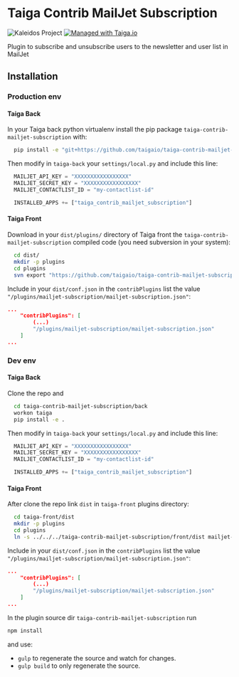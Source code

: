 Taiga Contrib MailJet Subscription
=====================================

![Kaleidos Project](http://kaleidos.net/static/img/badge.png "Kaleidos Project")
[![Managed with Taiga.io](https://tree.taiga.io/support/images/taiga-badge-gh.png)](https://taiga.io "Managed with Taiga.io")

Plugin to subscribe and unsubscribe users to the newsletter and user list in MailJet


Installation
------------

### Production env

#### Taiga Back

In your Taiga back python virtualenv install the pip package `taiga-contrib-mailjet-subscription` with:

```bash
  pip install -e "git+https://github.com/taigaio/taiga-contrib-mailjet-subscription.git@stable#egg=taiga-contrib-mailjet-subscription&subdirectory=back"
```

Then modify in `taiga-back` your `settings/local.py` and include this line:

```python
  MAILJET_API_KEY = "XXXXXXXXXXXXXXXXX"
  MAILJET_SECRET_KEY = "XXXXXXXXXXXXXXXXX"
  MAILJET_CONTACTLIST_ID = "my-contactlist-id"

  INSTALLED_APPS += ["taiga_contrib_mailjet_subscription"]
```


#### Taiga Front

Download in your `dist/plugins/` directory of Taiga front the `taiga-contrib-mailjet-subscription` compiled code (you need subversion in your system):

```bash
  cd dist/
  mkdir -p plugins
  cd plugins
  svn export "https://github.com/taigaio/taiga-contrib-mailjet-subscription/branches/stable/front/dist" "mailjet-subscription"
```

Include in your `dist/conf.json` in the `contribPlugins` list the value `"/plugins/mailjet-subscription/mailjet-subscription.json"`:

```json
...
    "contribPlugins": [
        (...)
        "/plugins/mailjet-subscription/mailjet-subscription.json"
    ]
...
```


### Dev env

#### Taiga Back

Clone the repo and

```bash
  cd taiga-contrib-mailjet-subscription/back
  workon taiga
  pip install -e .
```

Then modify in `taiga-back` your `settings/local.py` and include this line:

```python
  MAILJET_API_KEY = "XXXXXXXXXXXXXXXXX"
  MAILJET_SECRET_KEY = "XXXXXXXXXXXXXXXXX"
  MAILJET_CONTACTLIST_ID = "my-contactlist-id"

  INSTALLED_APPS += ["taiga_contrib_mailjet_subscription"]
```


#### Taiga Front

After clone the repo link `dist` in `taiga-front` plugins directory:

```bash
  cd taiga-front/dist
  mkdir -p plugins
  cd plugins
  ln -s ../../../taiga-contrib-mailjet-subscription/front/dist mailjet-subscription
```

Include in your `dist/conf.json` in the `contribPlugins` list the value `"/plugins/mailjet-subscription/mailjet-subscription.json"`:

```json
...
    "contribPlugins": [
        (...)
        "/plugins/mailjet-subscription/mailjet-subscription.json"
    ]
...
```

In the plugin source dir `taiga-contrib-mailjet-subscription` run

```bash
npm install
```
and use:

- `gulp` to regenerate the source and watch for changes.
- `gulp build` to only regenerate the source.
